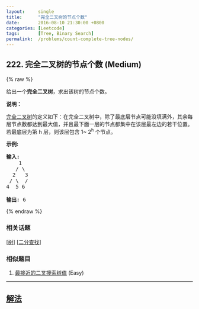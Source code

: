 ```yaml
---
layout:     single
title:      "完全二叉树的节点个数"
date:       2016-08-10 21:30:00 +0800
categories: [Leetcode]
tags:       [Tree, Binary Search]
permalink:  /problems/count-complete-tree-nodes/
---
```


## 222. 完全二叉树的节点个数 (Medium)

{% raw %}

<p>给出一个<strong>完全二叉树</strong>，求出该树的节点个数。</p>

<p><strong>说明：</strong></p>

<p><a href="https://baike.baidu.com/item/%E5%AE%8C%E5%85%A8%E4%BA%8C%E5%8F%89%E6%A0%91/7773232?fr=aladdin">完全二叉树</a>的定义如下：在完全二叉树中，除了最底层节点可能没填满外，其余每层节点数都达到最大值，并且最下面一层的节点都集中在该层最左边的若干位置。若最底层为第 h 层，则该层包含 1~&nbsp;2<sup>h</sup>&nbsp;个节点。</p>

<p><strong>示例:</strong></p>

<pre><strong>输入:</strong> 
    1
   / \
  2   3
 / \  /
4  5 6

<strong>输出:</strong> 6</pre>

{% endraw %}

### 相关话题
  [[树](https://github.com/openset/leetcode/tree/master/tag/tree/README.md)]
  [[二分查找](https://github.com/openset/leetcode/tree/master/tag/binary-search/README.md)]

### 相似题目
  1. [最接近的二叉搜索树值](/problems/closest-binary-search-tree-value) (Easy)

---

## [解法](https://github.com/openset/leetcode/tree/master/problems/count-complete-tree-nodes)
